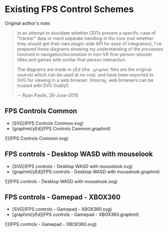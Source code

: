 # Existing FPS Control Schemes

Original author's note:
> In an attempt to elucidate whether ODTs present a specific case of "tracker" data or merit separate handling *in the core* (not whether they should get their own plugin-side API for ease of integration), I've prepared these diagrams showing my understanding of the processes involved in navigation/locomotion in non-VR first-person-shooter titles and games with similar first-person interaction.
>
> The diagrams are made in yEd (the `.graphml` files are the original source) which can be used at no cost, and have been exported to SVG for viewing in a web browser. (Hooray, web browsers can be trusted with SVG finally!)
>
> -- Ryan Pavlik, 26-June-2015

## FPS Controls Common

- [SVG](FPS Controls Common.svg)
- [graphml/yEd](FPS Controls Common.graphml)

![](FPS Controls Common.svg)

## FPS controls - Desktop WASD with mouselook

- [SVG](FPS controls - Desktop WASD with mouselook.svg)
- [graphml/yEd](FPS controls - Desktop WASD with mouselook.graphml)

![](FPS controls - Desktop WASD with mouselook.svg)

## FPS controls - Gamepad - XBOX360

- [SVG](FPS controls - Gamepad - XBOX360.svg)
- [graphml/yEd](FPS controls - Gamepad - XBOX360.graphml)

![](FPS controls - Gamepad - XBOX360.svg)
